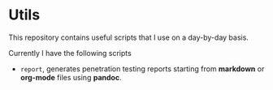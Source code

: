 # Utils

This repository contains useful scripts that I use on a day-by-day basis.

Currently I have the following scripts

- `report`, generates penetration testing reports starting from **markdown** or **org-mode** files using **pandoc**.